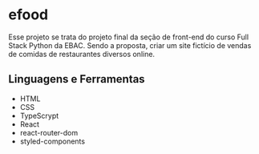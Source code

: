 # efood

Esse projeto se trata do projeto final da seção de front-end do curso Full Stack Python da EBAC. Sendo a proposta, criar um site fictício de vendas de comidas de restaurantes diversos online.

## Linguagens e Ferramentas

- HTML
- CSS
- TypeScrypt
- React
- react-router-dom
- styled-components
